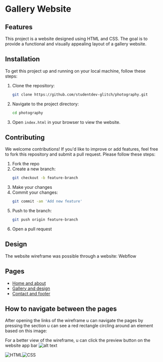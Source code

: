 # Gallery Website

## Features
This project is a website designed using HTML and CSS. The goal is to provide a functional and visually appealing layout of a gallery website.

## Installation
To get this project up and running on your local machine, follow these steps:

1. Clone the repository:
    ```sh
    git clone https://github.com/studentdev-glitch/photography.git
    ```
2. Navigate to the project directory:
    ```sh
    cd photography
    ```
3. Open `index.html` in your browser to view the website.

## Contributing
We welcome contributions! If you'd like to improve or add features, feel free to fork this repository and submit a pull request. Please follow these steps:

1. Fork the repo
2. Create a new branch:
    ```sh
    git checkout -b feature-branch
    ```
3. Make your changes
4. Commit your changes:
    ```sh
    git commit -am 'Add new feature'
    ```
5. Push to the branch:
    ```sh
    git push origin feature-branch
    ```
6. Open a pull request
## Design
The website wireframe was possible through a website: Webflow
## Pages

- [Home and about](https://preview.webflow.com/preview/kevins-fresh-site-ea13e4?utm_medium=preview_link&utm_source=designer&utm_content=kevins-fresh-site-ea13e4&preview=b967a23a59af3264eaf223874f874616&workflow=preview)
- [Gallery and design](https://preview.webflow.com/preview/gallery-and-design-page?utm_medium=preview_link&utm_source=designer&utm_content=gallery-and-design-page&preview=c0e45533cf4f730bf75b8ad03c64b3e1&workflow=preview)
- [Contact and footer](https://preview.webflow.com/preview/contact-and-footer-937b87?utm_medium=preview_link&utm_source=designer&utm_content=contact-and-footer-937b87&preview=43b206ffd36a5b98ed47a962728c8912&workflow=preview)

## How to navigate between the pages
After opening the links of the wireframe u can navigate the pages by pressing the section u can see a red rectangle circling around an element based on this image:

For a better view of the wireframe, u can click the preview button on the website app bar
![alt text](image.png)
   
![HTML](https://img.shields.io/badge/HTML-5-orange?style=for-the-badge&logo=html5&logoColor=white)![CSS](https://img.shields.io/badge/CSS-3-blue?style=for-the-badge&logo=css3&logoColor=white)

